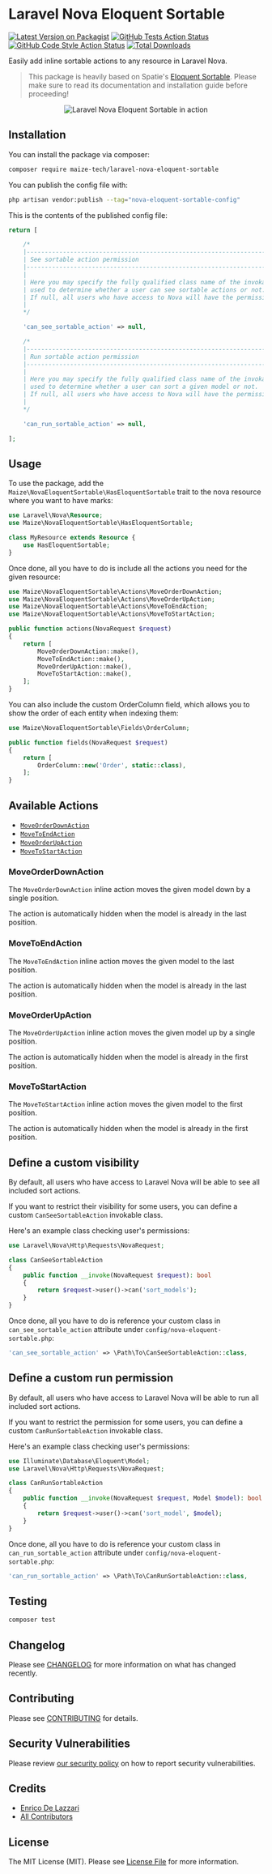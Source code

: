 # Laravel Nova Eloquent Sortable

[![Latest Version on Packagist](https://img.shields.io/packagist/v/maize-tech/laravel-nova-eloquent-sortable.svg?style=flat-square)](https://packagist.org/packages/maize-tech/laravel-nova-eloquent-sortable)
[![GitHub Tests Action Status](https://img.shields.io/github/actions/workflow/status/maize-tech/laravel-nova-eloquent-sortable/run-tests.yml?branch=main&label=tests&style=flat-square)](https://github.com/maize-tech/laravel-nova-eloquent-sortable/actions?query=workflow%3Arun-tests+branch%3Amain)
[![GitHub Code Style Action Status](https://img.shields.io/github/actions/workflow/status/maize-tech/laravel-nova-eloquent-sortable/fix-php-code-style-issues.yml?branch=main&label=code%20style&style=flat-square)](https://github.com/maize-tech/laravel-nova-eloquent-sortable/actions?query=workflow%3A"Fix+PHP+code+style+issues"+branch%3Amain)
[![Total Downloads](https://img.shields.io/packagist/dt/maize-tech/laravel-nova-eloquent-sortable.svg?style=flat-square)](https://packagist.org/packages/maize-tech/laravel-nova-eloquent-sortable)

Easily add inline sortable actions to any resource in Laravel Nova.

>This package is heavily based on Spatie's [Eloquent Sortable](https://github.com/spatie/eloquent-sortable).
>Please make sure to read its documentation and installation guide before proceeding!

<p align="center"><img src="/art/preview.gif" alt="Laravel Nova Eloquent Sortable in action"></p>

## Installation

You can install the package via composer:

```bash
composer require maize-tech/laravel-nova-eloquent-sortable
```

You can publish the config file with:

```bash
php artisan vendor:publish --tag="nova-eloquent-sortable-config"
```

This is the contents of the published config file:

```php
return [

    /*
    |--------------------------------------------------------------------------
    | See sortable action permission
    |--------------------------------------------------------------------------
    |
    | Here you may specify the fully qualified class name of the invokable class
    | used to determine whether a user can see sortable actions or not.
    | If null, all users who have access to Nova will have the permission.
    |
    */

    'can_see_sortable_action' => null,

    /*
    |--------------------------------------------------------------------------
    | Run sortable action permission
    |--------------------------------------------------------------------------
    |
    | Here you may specify the fully qualified class name of the invokable class
    | used to determine whether a user can sort a given model or not.
    | If null, all users who have access to Nova will have the permission.
    |
    */

    'can_run_sortable_action' => null,

];
```

## Usage

To use the package, add the `Maize\NovaEloquentSortable\HasEloquentSortable` trait to the nova resource where you want to have marks:

```php
use Laravel\Nova\Resource;
use Maize\NovaEloquentSortable\HasEloquentSortable;

class MyResource extends Resource {
    use HasEloquentSortable;
}
```

Once done, all you have to do is include all the actions you need for the given resource:

```php
use Maize\NovaEloquentSortable\Actions\MoveOrderDownAction;
use Maize\NovaEloquentSortable\Actions\MoveOrderUpAction;
use Maize\NovaEloquentSortable\Actions\MoveToEndAction;
use Maize\NovaEloquentSortable\Actions\MoveToStartAction;

public function actions(NovaRequest $request)
{
    return [
        MoveOrderDownAction::make(),
        MoveToEndAction::make(),
        MoveOrderUpAction::make(),
        MoveToStartAction::make(),
    ];
}
```

You can also include the custom OrderColumn field, which allows you to show the order of each entity when indexing them:

```php
use Maize\NovaEloquentSortable\Fields\OrderColumn;

public function fields(NovaRequest $request)
{
    return [
        OrderColumn::new('Order', static::class),
    ];
}
```

## Available Actions

- [`MoveOrderDownAction`](#moveorderdownaction)
- [`MoveToEndAction`](#movetoendaction)
- [`MoveOrderUpAction`](#moveorderupaction)
- [`MoveToStartAction`](#movetostartaction)

### MoveOrderDownAction

The `MoveOrderDownAction` inline action moves the given model down by a single position.

The action is automatically hidden when the model is already in the last position.

### MoveToEndAction

The `MoveToEndAction` inline action moves the given model to the last position.

The action is automatically hidden when the model is already in the last position.

### MoveOrderUpAction

The `MoveOrderUpAction` inline action moves the given model up by a single position.

The action is automatically hidden when the model is already in the first position.

### MoveToStartAction

The `MoveToStartAction` inline action moves the given model to the first position.

The action is automatically hidden when the model is already in the first position.

## Define a custom visibility

By default, all users who have access to Laravel Nova will be able to see all included sort actions.

If you want to restrict their visibility for some users, you can define a custom `CanSeeSortableAction` invokable class.

Here's an example class checking user's permissions:

```php
use Laravel\Nova\Http\Requests\NovaRequest;

class CanSeeSortableAction
{
    public function __invoke(NovaRequest $request): bool
    {
        return $request->user()->can('sort_models');
    }
}
```

Once done, all you have to do is reference your custom class in `can_see_sortable_action` attribute under `config/nova-eloquent-sortable.php`:

``` php
'can_see_sortable_action' => \Path\To\CanSeeSortableAction::class,
```

## Define a custom run permission

By default, all users who have access to Laravel Nova will be able to run all included sort actions.

If you want to restrict the permission for some users, you can define a custom `CanRunSortableAction` invokable class.

Here's an example class checking user's permissions:

```php
use Illuminate\Database\Eloquent\Model;
use Laravel\Nova\Http\Requests\NovaRequest;

class CanRunSortableAction
{
    public function __invoke(NovaRequest $request, Model $model): bool
    {
        return $request->user()->can('sort_model', $model);
    }
}
```

Once done, all you have to do is reference your custom class in `can_run_sortable_action` attribute under `config/nova-eloquent-sortable.php`:

``` php
'can_run_sortable_action' => \Path\To\CanRunSortableAction::class,
```

## Testing

```bash
composer test
```

## Changelog

Please see [CHANGELOG](CHANGELOG.md) for more information on what has changed recently.

## Contributing

Please see [CONTRIBUTING](https://github.com/maize-tech/.github/blob/main/CONTRIBUTING.md) for details.

## Security Vulnerabilities

Please review [our security policy](https://github.com/maize-tech/.github/security/policy) on how to report security vulnerabilities.

## Credits

- [Enrico De Lazzari](https://github.com/enricodelazzari)
- [All Contributors](../../contributors)

## License

The MIT License (MIT). Please see [License File](LICENSE.md) for more information.
